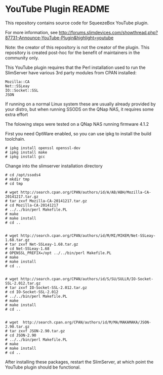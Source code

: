 YouTube Plugin README
=====================

This repository contains source code for SqueezeBox YouTube plugin.

For more information, see http://forums.slimdevices.com/showthread.php?87731-Announce-YouTube-Plugin&highlight=youtube

Note: the creator of this repository is not the creator of the plugin. This repository is created post-hoc for the benefit of maintainers in the community only.

This YouTube plugin requires that the Perl installation used to run
the SlimServer have various 3rd party modules from CPAN installed:

    Mozilla::CA
    Net::SSLeay
    IO::Socket::SSL
    JSON


If running on a normal Linux system these are usually already provided
by your distro, but when running SSODS on the QNap NAS, it requires
some extra effort

The folowing steps were tested on a QNap NAS running firmware 4.1.2

First you need OptWare enabled, so you can use ipkg to install the
build toolchain.

    # ipkg install openssl openssl-dev
    # ipkg install make
    # ipkg install gcc

Change into the slimserver installation directory

    # cd /opt/ssods4
    # mkdir tmp
    # cd tmp

    # wget http://search.cpan.org/CPAN/authors/id/A/AB/ABH/Mozilla-CA-20141217.tar.gz
    # tar zxvf Mozilla-CA-20141217.tar.gz
    # cd Mozilla-CA-20141217
    # ../../bin/perl Makefile.PL
    # make
    # make install
    # cd ..


    # wget http://search.cpan.org/CPAN/authors/id/M/MI/MIKEM/Net-SSLeay-1.68.tar.gz
    # tar zxvf Net-SSLeay-1.68.tar.gz
    # cd Net-SSLeay-1.68
    # OPENSSL_PREFIX=/opt ../../bin/perl Makefile.PL
    # make
    # make install
    # cd ..


    # wget http://search.cpan.org/CPAN/authors/id/S/SU/SULLR/IO-Socket-SSL-2.012.tar.gz
    # tar zxvf IO-Socket-SSL-2.012.tar.gz
    # cd IO-Socket-SSL-2.012
    # ../../bin/perl Makefile.PL
    # make
    # make install
    # cd ..


    # wget  http://search.cpan.org/CPAN/authors/id/M/MA/MAKAMAKA/JSON-2.90.tar.gz
    # tar zxvf JSON-2.90.tar.gz
    # cd JSON-2.90
    # ../../bin/perl Makefile.PL
    # make
    # make install
    # cd ..


After installing these packages, restart the SlimServer, at which point
the YouTube plugin should be functional.
